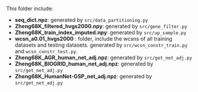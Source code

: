This folder include:

* **seq_dict.npz**: generated by `src/data_partitioning.py`
* **Zheng68K_filtered_hvgs2000.npy**: generated by `src/gene_filter.py`
* **Zheng68K_train_index_imputed.npy**: generated by `src/up_sample.py`
* **wcsn_a0.01_hvgs2000** : folder, include the wcsns of all training datasets and testing datasets. generated by `src/wcsn_constr_train.py` and `wcsn_constr_test.py`.
* **Zheng68K_AGR_human_net_adj.npz**: generated by `src/get_net_adj.py`
* **Zheng68K_BIOGRID_human_net_adj.npz**: generated by `src/get_net_adj.py`
* **Zheng68K_HumanNet-GSP_net_adj.npz**: generated by `src/get_net_adj.py`

